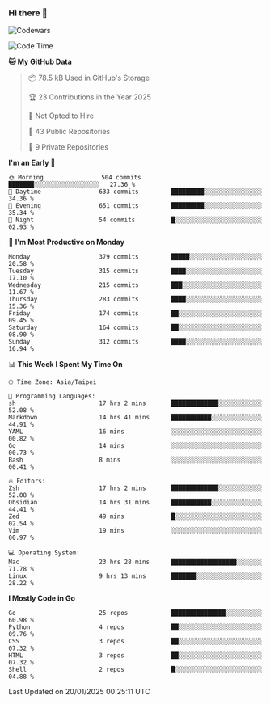 ### Hi there 👋

![Codewars](https://www.codewars.com/users/omegaatt36/badges/small)

<!--START_SECTION:waka-->
![Code Time](http://img.shields.io/badge/Code%20Time-3%2C009%20hrs%2017%20mins-blue)

**🐱 My GitHub Data** 

> 📦 78.5 kB Used in GitHub's Storage 
 > 
> 🏆 23 Contributions in the Year 2025
 > 
> 🚫 Not Opted to Hire
 > 
> 📜 43 Public Repositories 
 > 
> 🔑 9 Private Repositories 
 > 
**I'm an Early 🐤** 

```text
🌞 Morning                504 commits         ███████░░░░░░░░░░░░░░░░░░   27.36 % 
🌆 Daytime                633 commits         █████████░░░░░░░░░░░░░░░░   34.36 % 
🌃 Evening                651 commits         █████████░░░░░░░░░░░░░░░░   35.34 % 
🌙 Night                  54 commits          █░░░░░░░░░░░░░░░░░░░░░░░░   02.93 % 
```
📅 **I'm Most Productive on Monday** 

```text
Monday                   379 commits         █████░░░░░░░░░░░░░░░░░░░░   20.58 % 
Tuesday                  315 commits         ████░░░░░░░░░░░░░░░░░░░░░   17.10 % 
Wednesday                215 commits         ███░░░░░░░░░░░░░░░░░░░░░░   11.67 % 
Thursday                 283 commits         ████░░░░░░░░░░░░░░░░░░░░░   15.36 % 
Friday                   174 commits         ██░░░░░░░░░░░░░░░░░░░░░░░   09.45 % 
Saturday                 164 commits         ██░░░░░░░░░░░░░░░░░░░░░░░   08.90 % 
Sunday                   312 commits         ████░░░░░░░░░░░░░░░░░░░░░   16.94 % 
```


📊 **This Week I Spent My Time On** 

```text
🕑︎ Time Zone: Asia/Taipei

💬 Programming Languages: 
sh                       17 hrs 2 mins       █████████████░░░░░░░░░░░░   52.08 % 
Markdown                 14 hrs 41 mins      ███████████░░░░░░░░░░░░░░   44.91 % 
YAML                     16 mins             ░░░░░░░░░░░░░░░░░░░░░░░░░   00.82 % 
Go                       14 mins             ░░░░░░░░░░░░░░░░░░░░░░░░░   00.73 % 
Bash                     8 mins              ░░░░░░░░░░░░░░░░░░░░░░░░░   00.41 % 

🔥 Editors: 
Zsh                      17 hrs 2 mins       █████████████░░░░░░░░░░░░   52.08 % 
Obsidian                 14 hrs 31 mins      ███████████░░░░░░░░░░░░░░   44.41 % 
Zed                      49 mins             █░░░░░░░░░░░░░░░░░░░░░░░░   02.54 % 
Vim                      19 mins             ░░░░░░░░░░░░░░░░░░░░░░░░░   00.97 % 

💻 Operating System: 
Mac                      23 hrs 28 mins      ██████████████████░░░░░░░   71.78 % 
Linux                    9 hrs 13 mins       ███████░░░░░░░░░░░░░░░░░░   28.22 % 
```

**I Mostly Code in Go** 

```text
Go                       25 repos            ███████████████░░░░░░░░░░   60.98 % 
Python                   4 repos             ██░░░░░░░░░░░░░░░░░░░░░░░   09.76 % 
CSS                      3 repos             ██░░░░░░░░░░░░░░░░░░░░░░░   07.32 % 
HTML                     3 repos             ██░░░░░░░░░░░░░░░░░░░░░░░   07.32 % 
Shell                    2 repos             █░░░░░░░░░░░░░░░░░░░░░░░░   04.88 % 
```




 Last Updated on 20/01/2025 00:25:11 UTC
<!--END_SECTION:waka-->

<!--
**omegaatt36/omegaatt36** is a ✨ _special_ ✨ repository because its `README.md` (this file) appears on your GitHub profile.

Here are some ideas to get you started:

- 🔭 I’m currently working on ...
- 🌱 I’m currently learning ...
- 👯 I’m looking to collaborate on ...
- 🤔 I’m looking for help with ...
- 💬 Ask me about ...
- 📫 How to reach me: ...
- 😄 Pronouns: ...
- ⚡ Fun fact: ...
-->
